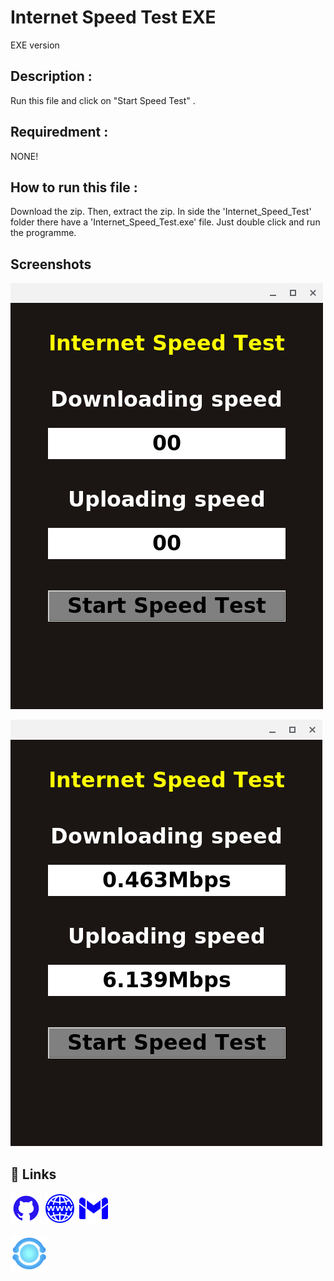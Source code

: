 # Internet Speed Test EXE

EXE version
## Description :

Run this file and click on "Start Speed Test" .
##  Requiredment :

NONE!
##  How to run this file :

Download the zip. Then, extract the zip. In side the 'Internet_Speed_Test' folder there have a 'Internet_Speed_Test.exe' 
file. Just double click and run the programme.


## Screenshots






![App Screenshot](https://github.com/dharayush7/pyimage/blob/image/Internet_Speed_Test/image2.png?raw=true)

![App Screenshot](https://github.com/dharayush7/pyimage/blob/image/Internet_Speed_Test/image3.png?raw=true)

## 🔗 Links

[![github](https://github.com/dharayush7/pyimage/blob/image/Icons/github.png?raw=true)](https://github.com/dharayush7)
[![Website](https://github.com/dharayush7/pyimage/blob/image/Icons/website.png?raw=true)](#)
[![gmail](https://github.com/dharayush7/pyimage/blob/image/Icons/gmail.png?raw=true)](mailto:ayushdh2@gmail.com)


 
  
![Logo](https://github.com/dharayush7/pyimage/blob/image/Icons/logo.png?raw=true)

